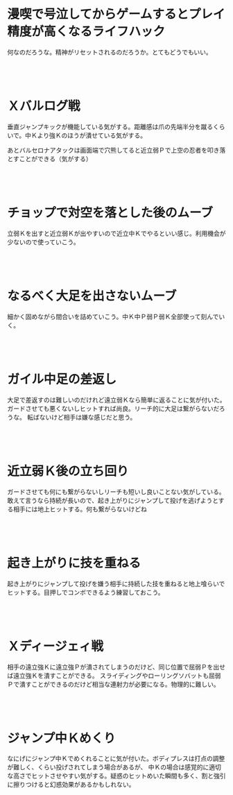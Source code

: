 # 漫喫で号泣してからゲームするとプレイ精度が高くなるライフハック

何なのだろうな。精神がリセットされるのだろうか。とてもどうでもいい。

　  
　  

# Ｘバルログ戦

垂直ジャンプキックが機能している気がする。距離感は爪の先端半分を蹴るくらいで。中Ｋより強Ｋのほうが潰せている気がする。

あとバルセロナアタックは画面端で穴熊してると近立弱Ｐで上空の忍者を叩き落とすことができる（気がする）

　  
　  

# チョップで対空を落とした後のムーブ

立弱Ｋを出すと近立弱Ｋが出やすいので近立中Ｋでやるといい感じ。利用機会が少ないので使っていこう。

　  
　  


# なるべく大足を出さないムーブ

細かく固めながら間合いを詰めていこう。中Ｋ中Ｐ弱Ｐ弱Ｋ全部使って刻んでいく。

　  
　  

# ガイル中足の差返し

大足で差返すのは難しいのだけれど遠立弱Ｋなら簡単に返ることに気が付いた。
ガードさせても悪くないしヒットすれば尚良。リーチ的に大足は繋がらないだろうな。
転ばないけど相手は嫌な感じだと思う。

　  
　  

# 近立弱Ｋ後の立ち回り

ガードさせても何にも繋がらないしリーチも短いし良いことない気がしている。
敢えて言うなら持続が長いので、起き上がりにジャンプして投げを逃げようとする相手には地上ヒットする。何も繋がらないけどね

　  
　  

# 起き上がりに技を重ねる

起き上がりにジャンプして投げを嫌う相手に持続した技を重ねると地上喰らいでヒットする。目押しでコンボできるよう練習しておこう。

　  
　  

# Ｘディージェィ戦

相手の遠立強Ｋに遠立強Ｐが潰されてしまうのだけど、同じ位置で屈弱Ｐを出せば遠立強Ｋを潰すことができる。
スライディングやローリングソバットも屈弱Ｐで潰すことができるのだけど相当な連射力が必要になる。物理的に難しい。

　  
　  

# ジャンプ中Ｋめくり

なにげにジャンプ中Ｋでめくれることに気が付いた。ボディプレスは打点の調整が難しく、くらい投げされてしまう場合があるが、
中Ｋの場合は感覚的に適切な高さでヒットさせやすい気がする。疑惑のヒットめいた瞬間も多く、割と強引に擦りつけると幻惑効果があるかもしれない。
